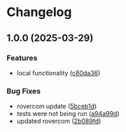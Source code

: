 # Changelog

## 1.0.0 (2025-03-29)


### Features

* local functionality ([c80da36](https://github.com/VU-ASE/roverlib-python/commit/c80da36d7806a8dab7af036acbbcaf5d80838f03))


### Bug Fixes

* rovercom update ([5bceb1d](https://github.com/VU-ASE/roverlib-python/commit/5bceb1de24e2f4e3eb935ce534d8c65dc9ab26a9))
* tests were not being run ([a94a99d](https://github.com/VU-ASE/roverlib-python/commit/a94a99d6b2a12adc80ef819566bac6c4a162f5db))
* updated rovercom ([2b089fd](https://github.com/VU-ASE/roverlib-python/commit/2b089fdc88bbc9517665d62b9ffccced7925fee1))
